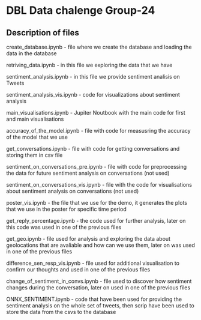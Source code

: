 # DBL Data chalenge Group-24


## Description of files
      
  create_database.ipynb - file where we create the database and loading the data in the database
  
  retriving_data.ipynb - in this file we exploring the data that we have
  
  sentiment_analysis.ipynb - in this file we provide sentiment analisis on Tweets
    
  sentiment_analysis_vis.ipynb - code for visualizations about sentiment analysis
  
  main_visualisations.ipynb - Jupiter Noutbook with the main code for first and main visualisations
  
  accuracy_of_the_model.ipynb - file with code for measusring the accuracy of the model that we use
  
  get_conversations.ipynb - file with code for getting conversations and storing them in csv file 
  
  sentiment_on_conversations_pre.ipynb - file with code for preprocessing the data for future sentiment analysis on conversations (not used)
  
  sentiment_on_conversations_vis.ipynb - file with the code for visualisations about sentiment analysis on conversations (not used)
 
  poster_vis.ipynb - the file that we use for the demo, it generates the plots that we use in the poster for specific time period 
  
  get_reply_percentage.ipynb - the code used for further analysis, later on this code was used in one of the previous files
  
  get_geo.ipynb - file used for analysis and exploring the data about geolocations that are avaliable and how can we use them, later on was used in one of the previous files 
  
  difference_sen_resp_vis.ipynb - file used for additional visualisation to confirm our thoughts and used in one of the previous files 
  
  change_of_sentiment_in_convs.ipynb - file used to discover how sentiment changes during the conversation, later on used in one of the previous files
  
  ONNX_SENTIMENT.ipynb - code that have been used for providing the sentiment analysis on the whole set of tweets, then scrip have been used to store the data from the csvs to the database
  
  
  

